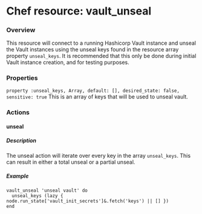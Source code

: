 # Chef resource: vault_unseal
### Overview
This resource will connect to a running Hashicorp Vault instance and unseal the Vault instances using the unseal keys found in the resource array property `unseal_keys`.  It is recommended that this only be done during initial Vault instance creation, and for testing purposes.

### Properties
`property :unseal_keys, Array, default: [], desired_state: false, sensitive: true`
This is an array of keys that will be used to unseal vault.

### Actions

#### unseal
##### Description
The unseal action will iterate over every key in the array `unseal_keys`.  This can result in either a total unseal or a partial unseal.
##### Example
```
vault_unseal 'unseal vault' do
  unseal_keys (lazy { node.run_state['vault_init_secrets']&.fetch('keys') || [] })
end
```
